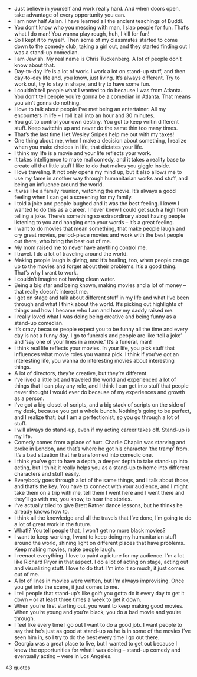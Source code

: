  - Just believe in yourself and work really hard. And when doors open, take advantage of every opportunity you can.
 - I am now half Asian. I have learned all the ancient teachings of Buddi.
 - You don’t know who you messing with man, I slap people for fun. That’s what I do man! You wanna play rough, huh, I kill for fun!
 - So I kept it to myself. Then some of my classmates started to come down to the comedy club, taking a girl out, and they started finding out I was a stand-up comedian.
 - I am Jewish. My real name is Chris Tuckenberg. A lot of people don’t know about that.
 - Day-to-day life is a lot of work. I work a lot on stand-up stuff, and then day-to-day life and, you know, just living. It’s always different. Try to work out, try to stay in shape, and try to have some fun.
 - I couldn’t tell people what I wanted to do because I was from Atlanta. You don’t tell people you’re gonna be a comedian in Atlanta. That means you ain’t gonna do nothing.
 - I love to talk about people I’ve met being an entertainer. All my encounters in life – I roll it all into an hour and 30 minutes.
 - You got to control your own destiny. You got to keep writin different stuff. Keep switchin up and never do the same thin too many times.
 - That’s the last time I let Wesley Snipes help me out with my taxes!
 - One thing about me, when I make a decision about something, I realize when you make choices in life, that dictates your life.
 - I think my life is a movie and your life reflects your work.
 - It takes intelligence to make real comedy, and it takes a reality base to create all that little stuff I like to do that makes you giggle inside.
 - I love traveling. It not only opens my mind up, but it also allows me to use my fame in another way through humanitarian works and stuff, and being an influence around the world.
 - It was like a family reunion, watching the movie. It’s always a good feeling when I can get a screening for my family.
 - I told a joke and people laughed and it was the best feeling. I knew I wanted to do this as a career. I never knew I could get such a high from telling a joke. There’s something so extraordinary about having people listening to you and hanging onto your words – it’s a great feeling.
 - I want to do movies that mean something, that make people laugh and cry great movies, period-piece movies and work with the best people out there, who bring the best out of me.
 - My mom raised me to never have anything control me.
 - I travel. I do a lot of traveling around the world.
 - Making people laugh is giving, and it’s healing, too, when people can go up to the movies and forget about their problems. It’s a good thing. That’s why I want to work.
 - I couldn’t imagine not having clean water.
 - Being a big star and being known, making movies and a lot of money – that really doesn’t interest me.
 - I get on stage and talk about different stuff in my life and what I’ve been through and what I think about the world. It’s picking out highlights of things and how I became who I am and how my daddy raised me.
 - I really loved what I was doing being creative and being funny as a stand-up comedian.
 - It’s crazy because people expect you to be funny all the time and every day is not a funny day. I go to funerals and people are like ‘tell a joke’ and ‘say one of your lines in a movie.’ It’s a funeral, man!
 - I think real life reflects your movies. In your life, you pick stuff that influences what movie roles you wanna pick. I think if you’ve got an interesting life, you wanna do interesting movies about interesting things.
 - A lot of directors, they’re creative, but they’re different.
 - I’ve lived a little bit and traveled the world and experienced a lot of things that I can play any role, and I think I can get into stuff that people never thought I would ever do because of my experiences and growth as a person.
 - I’ve got a big closet of scripts, and a big stack of scripts on the side of my desk, because you get a whole bunch. Nothing’s going to be perfect, and I realize that; but I am a perfectionist, so you go through a lot of stuff.
 - I will always do stand-up, even if my acting career takes off. Stand-up is my life.
 - Comedy comes from a place of hurt. Charlie Chaplin was starving and broke in London, and that’s where he got his character ‘the tramp’ from. It’s a bad situation that he transformed into comedic one.
 - I think you’ve got to have a depth, a deeper depth to take stand-up into acting, but I think it really helps you as a stand-up to home into different characters and stuff easily.
 - Everybody goes through a lot of the same things, and I talk about those, and that’s the key. You have to connect with your audience, and I might take them on a trip with me, tell them I went here and I went there and they’ll go with me, you know, to hear the stories.
 - I’ve actually tried to give Brett Ratner dance lessons, but he thinks he already knows how to.
 - I think all the knowledge and all the travels that I’ve done, I’m going to do a lot of great work in the future.
 - What!? You tell people that, I won’t get no more black movies?
 - I want to keep working, I want to keep doing my humanitarian stuff around the world, shining light on different places that have problems. Keep making movies, make people laugh.
 - I reenact everything. I love to paint a picture for my audience. I’m a lot like Richard Pryor in that aspect. I do a lot of acting on stage, acting out and visualizing stuff. I love to do that. I’m into it so much, it just comes out of me.
 - A lot of lines in movies were written, but I’m always improvising. Once you get into the scene, it just comes to me.
 - I tell people that stand-up’s like golf: you gotta do it every day to get it down – or at least three times a week to get it down.
 - When you’re first starting out, you want to keep making good movies. When you’re young and you’re black, you do a bad movie and you’re through.
 - I feel like every time I go out I want to do a good job. I want people to say that he’s just as good at stand-up as he is in some of the movies I’ve seen him in, so I try to do the best every time I go out there.
 - Georgia was a great place to live, but I wanted to get out because I knew the opportunities for what I was doing – stand-up comedy and eventually acting – were in Los Angeles.

43 quotes